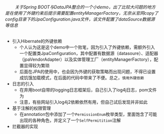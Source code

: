 ######    &emsp;&emsp;    关于Spring BOOT与DataJPA整合的一个小demo，出了比较大问题的地方是在使用了外键约束后提示需要配置entityManagerFactory，无奈从官网copy了config目录下的JpaConfiguration.java文件，该文件配置了dataSource数据源等信息   </font>
+  引入Hibernate的外键依赖  
   - 个人认为这是这个demo中一个败笔，因为引入了外键依赖，需额外引入一个配置类JpaConfiguration，其中配置有数据源（datasoure）、适配器（jpaVendorAdapter）以及实体管理工厂（entityManagerFactory），配置显得较为繁琐
   -  后面在JPA的使用中，也会因为外键的获取策略而出现问题，不得已设置成饥饿加载模式，在后面的代码中带来了不便。总之，`慎用外键依赖`    
+ 日志的引入  
  - 在弃用boot自带的logging日志框架后，自己引入了log4j日志，pom文件为
  - 注意，有些网站引入log4j2依赖依然有用，但自己试后发现并非如此  
+ 基于注解的权限管理  
  -  在annotation包中添加了一个`PermissionEnum`枚举类型，里面饱含了可能出现的各种角色，并定义了一个`SelfPermitition`注解
+ 拦截器的实现
  
